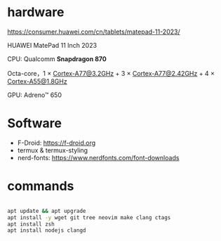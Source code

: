 # hardware

https://consumer.huawei.com/cn/tablets/matepad-11-2023/

HUAWEI MatePad 11 Inch 2023 

CPU: Qualcomm **Snapdragon 870**

Octa-core，1 × Cortex-A77@3.2GHz + 3 × Cortex-A77@2.42GHz + 4 × Cortex-A55@1.8GHz

GPU: Adreno™ 650

# Software

- F-Droid: https://f-droid.org
- termux & termux-styling
- nerd-fonts: https://www.nerdfonts.com/font-downloads

# commands

```bash

apt update && apt upgrade
apt install -y wget git tree neovim make clang ctags
apt install zsh
apt install nodejs clangd

```

